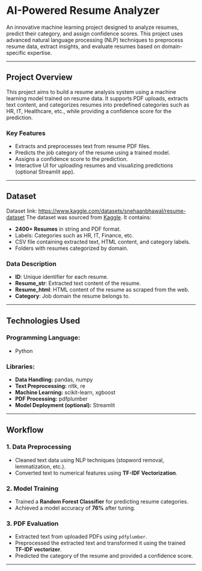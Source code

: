# **AI-Powered Resume Analyzer**  

An innovative machine learning project designed to analyze resumes, predict their category, and assign confidence scores. This project uses advanced natural language processing (NLP) techniques to preprocess resume data, extract insights, and evaluate resumes based on domain-specific expertise.

---

## **Project Overview**  
This project aims to build a resume analysis system using a machine learning model trained on resume data. It supports PDF uploads, extracts text content, and categorizes resumes into predefined categories such as HR, IT, Healthcare, etc., while providing a confidence score for the prediction.  

### **Key Features**  
- Extracts and preprocesses text from resume PDF files.  
- Predicts the job category of the resume using a trained model.  
- Assigns a confidence score to the prediction.  
- Interactive UI for uploading resumes and visualizing predictions (optional Streamlit app).  

---

## **Dataset**  
Dataset link: https://www.kaggle.com/datasets/snehaanbhawal/resume-dataset
The dataset was sourced from [Kaggle](https://www.kaggle.com/). It contains:  
- **2400+ Resumes** in string and PDF format.  
- Labels: Categories such as HR, IT, Finance, etc.  
- CSV file containing extracted text, HTML content, and category labels.  
- Folders with resumes categorized by domain.  

### **Data Description**  
- **ID**: Unique identifier for each resume.  
- **Resume_str**: Extracted text content of the resume.  
- **Resume_html**: HTML content of the resume as scraped from the web.  
- **Category**: Job domain the resume belongs to.  

---

## **Technologies Used**  
### **Programming Language:**  
- Python  

### **Libraries:**  
- **Data Handling:** pandas, numpy  
- **Text Preprocessing:** nltk, re  
- **Machine Learning:** scikit-learn, xgboost  
- **PDF Processing:** pdfplumber  
- **Model Deployment (optional):** Streamlit  

---

## **Workflow**  

### **1. Data Preprocessing**  
- Cleaned text data using NLP techniques (stopword removal, lemmatization, etc.).  
- Converted text to numerical features using **TF-IDF Vectorization**.  

### **2. Model Training**  
- Trained a **Random Forest Classifier** for predicting resume categories.  
- Achieved a model accuracy of **76%** after tuning.  

### **3. PDF Evaluation**  
- Extracted text from uploaded PDFs using `pdfplumber`.  
- Preprocessed the extracted text and transformed it using the trained **TF-IDF vectorizer**.  
- Predicted the category of the resume and provided a confidence score.  

---
